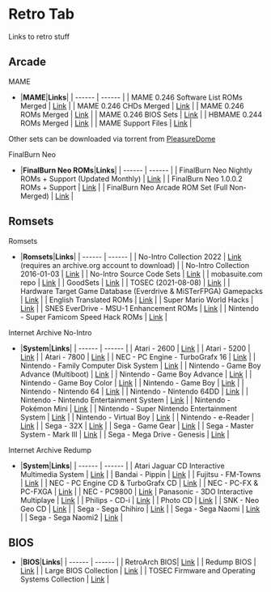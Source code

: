 # Retro Tab
Links to retro stuff<br/>

## **Arcade**<br/>

MAME

- |**MAME**|**Links**|
| ------ | ------ |
| MAME 0.246 Software List ROMs Merged | [Link](https://archive.org/download/mame-sl/mame-sl/) |
| MAME 0.246 CHDs Merged | [Link](https://archive.org/download/MAME_0.225_CHDs_merged) |
| MAME 0.246 ROMs Merged | [Link](https://archive.org/download/mame-merged/mame-merged/) |
| MAME 0.246 BIOS Sets | [Link](https://archive.org/download/mame-merged/BIOS/) |
| HBMAME 0.244 ROMs Merged | [Link](https://archive.org/download/hbmame_0244_roms) |
| MAME Support Files | [Link](https://archive.org/download/mame-support/Support/) |

Other sets can be downloaded via torrent from [PleasureDome](https://pleasuredome.github.io/pleasuredome/)

FinalBurn Neo

- |**FinalBurn Neo ROMs**|**Links**|
| ------ | ------ |
| FinalBurn Neo Nightly ROMs + Support (Updated Monthly) | [Link](https://archive.org/download/2020_01_06_fbn/) |
| FinalBurn Neo 1.0.0.2 ROMs + Support | [Link](https://archive.org/download/fbneo/) |
| FinalBurn Neo Arcade ROM Set (Full Non-Merged) | [Link](https://archive.org/download/fbnarcade-fullnonmerged/arcade/) |

## **Romsets**<br/>

Romsets

- |**Romsets**|**Links**|
| ------ | ------ |
| No-Intro Collection 2022 | [Link](https://archive.org/download/no-intro_romsets/no-intro%20romsets/) (requires an archive.org account to download) |
| No-Intro Collection 2016-01-03 | [Link](https://archive.org/download/No-Intro-Collection_2016-01-03_Fixed) |
| No-Intro Source Code Sets | [Link](https://archive.org/download/ni-sc/ni-sc/) |
| mobasuite.com repo | [Link](http://81.234.103.195/) |
| GoodSets | [Link](https://archive.org/details/@gudset) |
| TOSEC (2021-08-08) | [Link](https://archive.org/download/tosec-main-2021-08-08) |
| Hardware Target Game Database (Everdrive & MiSTerFPGA) Gamepacks | [Link](https://archive.org/download/htgdb-gamepacks) |
| English Translated ROMs | [Link](https://archive.org/download/En-ROMs/En-ROMs/) |
| Super Mario World Hacks | [Link](https://archive.org/download/super-mario-world-hacks) |
| SNES EverDrive - MSU-1 Enhancement ROMs | [Link](https://archive.org/download/msu1roms) |
| Nintendo - Super Famicom Speed Hack ROMs | [Link](https://archive.org/download/sfc-speedhacks/ROMs/) |
<!---
| EverDrive - Sega MSU Audio Enhancement ROMs | [Link](https://archive.org/download/all-sega-msu) |
| SNES EverDrive - MSU-1 Enhancement ROMs | [Link](https://archive.org/download/msu-1-snes) |
-->

Internet Archive No-Intro

- |**System**|**Links**|
| ------ | ------ |
| Atari - 2600 | [Link](https://archive.org/download/nointro.atari-2600) |
| Atari - 5200 | [Link](https://archive.org/download/nointro.atari-5200) |
| Atari - 7800 | [Link](https://archive.org/download/nointro.atari-7800) |
| NEC - PC Engine - TurboGrafx 16 | [Link](https://archive.org/download/nointro.tg-16) |
| Nintendo - Family Computer Disk System | [Link](http://archive.org/download/nointro.fds) |
| Nintendo - Game Boy Advance (Multiboot) | [Link](https://archive.org/download/nointro.gba-multiboot) |
| Nintendo - Game Boy Advance | [Link](https://archive.org/download/nointro.gba) |
| Nintendo - Game Boy Color | [Link](https://archive.org/download/nointro.gbc) |
| Nintendo - Game Boy | [Link](https://archive.org/download/nointro.gb) |
| Nintendo - Nintendo 64 | [Link](https://archive.org/download/nointro.n64) |
| Nintendo - Nintendo 64DD | [Link](https://archive.org/download/nointro.n64dd) |
| Nintendo - Nintendo Entertainment System | [Link](https://archive.org/download/nointro.nes) |
| Nintendo - Pokémon Mini | [Link](http://archive.org/download/nointro.poke-mini) |
| Nintendo - Super Nintendo Entertainment System | [Link](https://archive.org/download/nointro.snes) |
| Nintendo - Virtual Boy | [Link](https://archive.org/download/nointro.vb) |
| Nintendo - e-Reader | [Link](http://archive.org/download/nointro.e-reader) |
| Sega - 32X | [Link](https://archive.org/download/nointro.32x) |
| Sega - Game Gear | [Link](https://archive.org/download/nointro.gg) |
| Sega - Master System - Mark III | [Link](https://archive.org/download/nointro.ms-mkiii) |
| Sega - Mega Drive - Genesis | [Link](https://archive.org/download/nointro.md) |

Internet Archive Redump

- |**System**|**Links**|
| ------ | ------ |
| Atari Jaguar CD Interactive Multimedia System | [Link](https://archive.org/download/redump.jaguar.revival) |
| Bandai - Pippin | [Link](https://archive.org/download/redump-bandai-pippin) |
| Fujitsu - FM-Towns | [Link](https://archive.org/details/redump.fm.revival) |
| NEC - PC Engine CD & TurboGrafx CD | [Link](https://archive.org/download/redump.pce.revival) |
| NEC - PC-FX & PC-FXGA | [Link](https://archive.org/download/redump.pcfx.revival) |
| NEC - PC9800 | [Link](https://archive.org/download/redump.pc98.revival)
| Panasonic - 3DO Interactive Multiplaye | [Link](https://archive.org/download/redump.3DO.revival) |
| Philips - CD-i | [Link](https://archive.org/download/redump.cdi.revival) |
| Photo CD | [Link](https://archive.org/download/redump.photo.revival) |
| SNK - Neo Geo CD | [Link](https://archive.org/download/redump.ngcd.revival) |
| Sega - Sega Chihiro | [Link](https://archive.org/download/redump.chihiro.revival) |
| Sega - Sega Naomi | [Link](https://archive.org/download/redump.naomi.revival) |
| Sega - Sega Naomi2 | [Link](https://archive.org/download/redump.naomi2.revival) |



## **BIOS**

- |**BIOS**|**Links**|
| ------ | ------ |
| RetroArch BIOS| [Link](https://archive.org/download/RetroarchSystemFiles/Retroarch-System/) |
| Redump BIOS | [Link](https://archive.org/download/2019_11_25_redump_bios) |
| Large BIOS Collection | [Link](https://mega.nz/folder/9ZdQwaaY#u63KaI0MsKcIqWE2GQmUuA) |
| TOSEC Firmware and Operating Systems Collection | [Link](https://archive.org/download/tosec_fw_os) |
